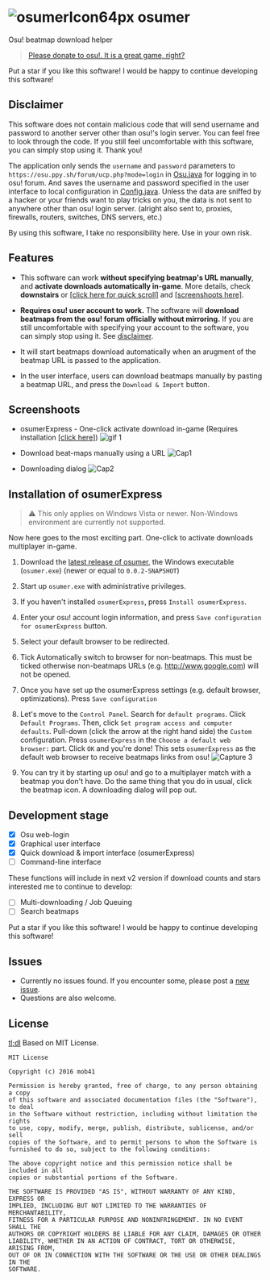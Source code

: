 # ![osumerIcon64px](http://mob41.github.io/images/osumer/osumerIcon_64px.png) osumer
Osu! beatmap download helper

>[Please donate to osu!. It is a great game, right?](https://osu.ppy.sh/p/support)

Put a star if you like this software! I would be happy to continue developing this software!

## Disclaimer
This software does not contain malicious code that will send username and password to another server other than osu!'s login server. You can feel free to look through the code. If you still feel uncomfortable with this software, you can simply stop using it. Thank you!

The application only sends the ```username``` and ```password``` parameters to ```https://osu.ppy.sh/forum/ucp.php?mode=login``` in [Osu.java](https://github.com/mob41/osumer/blob/master/src/main/java/com/github/mob41/osumer/io/Osu.java) for logging in to osu! forum. And saves the username and password specified in the user interface to local configuration in [Config.java](https://github.com/mob41/osumer/blob/master/src/main/java/com/github/mob41/osumer/Config.java). Unless the data are sniffed by a hacker or your friends want to play tricks on you, the data is not sent to anywhere other than osu! login server. (alright also sent to, proxies, firewalls, routers, switches, DNS servers, etc.)

By using this software, I take no responsibility here. Use in your own risk.

## Features

- This software can work **without specifying beatmap's URL manually**, and **activate downloads automatically in-game**. More details, check **downstairs** or [[click here for quick scroll]](https://github.com/mob41/osumer#installation-of-osumerexpress) and [[screenshoots here]](https://github.com/mob41/osumer#screenshoots).

- **Requires osu! user account to work.** The software will **download beatmaps from the osu! forum officially without mirroring.** If you are still uncomfortable with specifying your account to the software, you can simply stop using it. See [disclaimer](https://github.com/mob41/osumer#disclaimer).

- It will start beatmaps download automatically when an arugment of the beatmap URL is passed to the application.

- In the user interface, users can download beatmaps manually by pasting a beatmap URL, and press the ```Download & Import``` button.

## Screenshoots

- osumerExpress - One-click activate download in-game (Requires installation [[click here]](https://github.com/mob41/osumer#installation-of-osumerexpress))
![gif 1](http://mob41.github.io/images/osumer/osumerExpressGif.gif)

- Download beat-maps manually using a URL
![Cap1](http://mob41.github.io/images/osumer/cap1.PNG)

- Downloading dialog
![Cap2](http://mob41.github.io/images/osumer/cap2.PNG)

## Installation of osumerExpress
> :warning: This only applies on Windows Vista or newer. Non-Windows environment are currently not supported.

Now here goes to the most exciting part. One-click to activate downloads multiplayer in-game.

1. Download the [latest release of osumer](https://github.com/mob41/osumer/releases/latest), the Windows executable (```osumer.exe```) (newer or equal to ```0.0.2-SNAPSHOT```)

2. Start up ```osumer.exe``` with administrative privileges.

3. If you haven't installed ```osumerExpress```, press ```Install osumerExpress```.

4. Enter your osu! account login information, and press ```Save configuration for osumerExpress``` button.

5. Select your default browser to be redirected.

6. Tick Automatically switch to browser for non-beatmaps. This must be ticked otherwise non-beatmaps URLs (e.g. http://www.google.com) will not be opened.

7. Once you have set up the osumerExpress settings (e.g. default browser, optimizations). Press ```Save configuration```

8. Let's move to the ```Control Panel```. Search for ```default programs```. Click ```Default Programs```. Then, click ```Set program access and computer defaults```. Pull-down (click the arrow at the right hand side) the ```Custom``` configuration. Press ```osumerExpress``` in the ```Choose a default web browser:``` part. Click ```OK``` and you're done! This sets ```osumerExpress``` as the default web browser to receive beatmaps links from osu!
    ![Capture 3](http://mob41.github.io/images/osumer/osumer_defprgs_instruct.gif)
    
9. You can try it by starting up osu! and go to a multiplayer match with a beatmap you don't have. Do the same thing that you do in usual, click the beatmap icon. A downloading dialog will pop out.


## Development stage
- [x] Osu web-login
- [x] Graphical user interface
- [x] Quick download & import interface (osumerExpress)
- [ ] Command-line interface

These functions will include in next v2 version if download counts and stars interested me to continue to develop:

- [ ] Multi-downloading / Job Queuing
- [ ] Search beatmaps

Put a star if you like this software! I would be happy to continue developing this software!

## Issues
- Currently no issues found. If you encounter some, please post a [new issue](https://github.com/mob41/osumer/issues/new).
- Questions are also welcome.

## License
[tl;dl](https://tldrlegal.com/license/mit-license) Based on MIT License. 

```
MIT License

Copyright (c) 2016 mob41

Permission is hereby granted, free of charge, to any person obtaining a copy
of this software and associated documentation files (the "Software"), to deal
in the Software without restriction, including without limitation the rights
to use, copy, modify, merge, publish, distribute, sublicense, and/or sell
copies of the Software, and to permit persons to whom the Software is
furnished to do so, subject to the following conditions:

The above copyright notice and this permission notice shall be included in all
copies or substantial portions of the Software.

THE SOFTWARE IS PROVIDED "AS IS", WITHOUT WARRANTY OF ANY KIND, EXPRESS OR
IMPLIED, INCLUDING BUT NOT LIMITED TO THE WARRANTIES OF MERCHANTABILITY,
FITNESS FOR A PARTICULAR PURPOSE AND NONINFRINGEMENT. IN NO EVENT SHALL THE
AUTHORS OR COPYRIGHT HOLDERS BE LIABLE FOR ANY CLAIM, DAMAGES OR OTHER
LIABILITY, WHETHER IN AN ACTION OF CONTRACT, TORT OR OTHERWISE, ARISING FROM,
OUT OF OR IN CONNECTION WITH THE SOFTWARE OR THE USE OR OTHER DEALINGS IN THE
SOFTWARE.
```
 